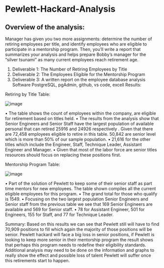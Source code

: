 # Pewlett-Hackard-Analysis
## Overview of the analysis:
Manager has given you two more assignments: determine the number of retiring employees per title, and identify employees who are eligible to participate in a mentorship program. Then, you’ll write a report that summarizes your analysis and helps prepare Bobby’s manager for the “silver tsunami” as many current employees reach retirement age.
1.	Deliverable 1: The Number of Retiring Employees by Title
2.	Deliverable 2: The Employees Eligible for the Mentorship Program
3.	Deliverable 3: A written report on the employee database analysis
Software
PostgreSQL, pgAdmin, github, vs code, excell 
Results:

Retiring by Title Table:


![image](https://user-images.githubusercontent.com/90356052/199127112-2200e4e0-16dc-4a57-b9e3-6fd78b9e359e.png)

 
 
•	The table shows the count of  employees within the company, are eligible for retirement based on titles held.
•	The results from the analysis show that Senior Engineers and Senior Staff have the largest population of available personal that can retired 25916 and 24926 respectively . Given that there are 72,458 employees eligible to retire in this table. 50,842 are senior level which is more than 50% of our sample population.
•	21,616 for the other titles which include the Engineer, Staff, Technique Leader, Assistant Engineer and Manager.
•	Given that most of the labor force are senior titles resources should focus on replacing these positions first.

Mentorship Program Table:
 

![image](https://user-images.githubusercontent.com/90356052/199127126-0ab6de46-375f-44c8-afd3-0cc6d2ffa774.png)


•	Part of the solution of Pewlett to keep some of their senior staff as part time mentors for new employees. The table shown compiles all the current eligible employees for this program.
•	The grand total for those who qualify is 1549.
•	Focusing on the two largest population Senior Engineers and Senior staff from the previous table we see that 169 Senior Engineers are available and 569 for Senior staff.
•	78 for Assistant Engineer, 501 for Engineers, 155 for Staff, and 77 for Technique Leader.

Summary:
Based on this results we can see that Pewlett still will have to find 70,909 positions to fill which again the majority of those positions will be senior. Pewlett hackard will face a big loss in senior positions, if Pewlett is looking to keep more senior in their mentorship program the result shows that perhaps this program needs to redefine their eligibility standards.
Additional analysis may need to be done on the information and graphs to really show the effect and possible loss of talent Pewlett will suffer once this retirements start to happen.

